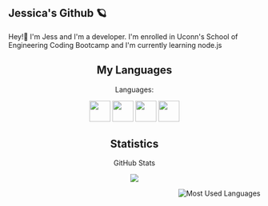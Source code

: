 

## Jessica's Github 🪐
Hey!👋 
I'm Jess and I'm a developer. I'm enrolled in Uconn's School of Engineering Coding Bootcamp and I'm currently learning node.js 

<h2 align="center">My Languages</h2>
<p align="center">Languages:</p>

<p align="center">
  <img src="https://img.shields.io/badge/CSS-3776AB?style=for-the-badge&logo=css&logoColor=black" height='42px'/>
  <img src="https://img.shields.io/badge/HTML-e97f00?style=for-the-badge&logo=html&logoColor=white" height='42px'/>
  <img src="https://img.shields.io/badge/JS-000000?style=for-the-badge&logo=javascript&logoColor=white" height='42px'>
  <img src="https://img.shields.io/badge/NodeJS-000000?style=for-the-badge&logo=node.js&logoColor=white" height='42px'>
</p>

<h2 align="center">Statistics</h2>
<p align="center">GitHub Stats</p>
<p align="center">
<img src="https://github-readme-stats.vercel.app/api?username=JessicaLDaley&show_icons=true&hide_border=true&theme=dark" />
</p>

<p align="center">
<img style="float: right;" alt="Most Used Languages" src="https://github-readme-stats.vercel.app/api/top-langs/?username=JessicaLDaley&layout=compact&hide_border=true&theme=dark" />
</p>
